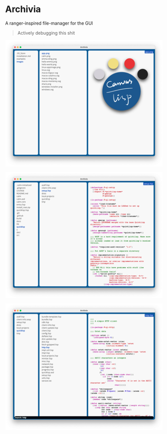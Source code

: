 # Archivia
A ranger-inspired file-manager for the GUI

> Actively debugging this shit

![Showing PNG](images/archivia-png.png)

![Showing Code](images/archivia-code.png)

![Searching](images/archivia-search.png)
